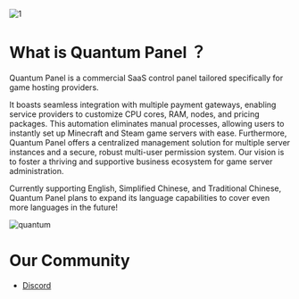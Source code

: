 ![1](https://github.com/user-attachments/assets/63507fc2-6b1b-4370-afd1-fe4fed3de043)

# What is Quantum Panel ？
Quantum Panel is a commercial SaaS control panel tailored specifically for game hosting providers.

It boasts seamless integration with multiple payment gateways, enabling service providers to customize CPU cores, RAM, nodes, and pricing packages. This automation eliminates manual processes, allowing users to instantly set up Minecraft and Steam game servers with ease. Furthermore, Quantum Panel offers a centralized management solution for multiple server instances and a secure, robust multi-user permission system. Our vision is to foster a thriving and supportive business ecosystem for game server administration.

Currently supporting English, Simplified Chinese, and Traditional Chinese, Quantum Panel plans to expand its language capabilities to cover even more languages in the future!

![quantum](https://github.com/user-attachments/assets/ba448ca3-68f5-4423-9416-acd53cf95df3)


# Our Community

* [Discord](https://discord.gg/fNuJgwR8)
